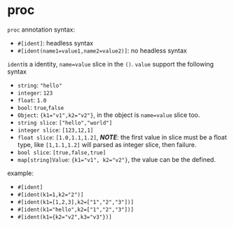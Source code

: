 
# proc

`proc` annotation syntax:

- `#[ident]`: headless syntax
- `#[ident(name1=value1,name2=value2)]`: no headless syntax

`ident`is a identity, `name=value` slice in the `()`.
`value` support the following syntax

- `string`: `"hello"`
- `integer`: `123`
- `float`: `1.0`
- `bool`: `true`,`false`
- `Object`: `{k1="v1",k2="v2"}`, in the object is `name=value` slice too.
- `string slice`: `["hello","world"]`
- `integer slice`: `[123,12,1]`
- `float slice`: `[1.0,1.1,1.2]`, ***NOTE***: the first value in slice must be a float type, like `[1,1.1,1.2]` will parsed as integer slice, then failure.
- `bool slice`: `[true,false,true]`
- `map[string]Value`: `{k1="v1", k2="v2"}`, the value can be the defined.

example:

- `#[ident]`
- `#[ident(k1=1,k2="2")]`
- `#[ident(k1=[1,2,3],k2=["1","2","3"])]`
- `#[ident(k1="hello",k2=["1","2","3"])]`
- `#[ident(k1={k2="v2",k3="v3"})]`
